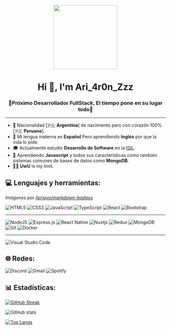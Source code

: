 <div id="header" align="center">
    <img src="https://media.giphy.com/media/lzz3B3xLZluuY/giphy-downsized-large.gif" width="200" />
    <h1 align="center">Hi 👋, I'm Ari_4r0n_Zzz</h1>
    <h3 align="center">🍱Próximo Desarrollador FullStack, El tiempo pone en su lugar todo🍃</h3>
</div>

---

- 🌴 Nacionalidad [🇵🇪 **Argentina**] de nacimiento pero con corazón 100% [🇵🇪 **Peruano**].
- 💬 Mi lengua materna es **Español** Pero aprendiendo **Inglés** por que la vida lo pide. 
- 🎓 Actualmente estudio **Desarrollo de Software** en la [ISIL](https://isil.pe/).
- 🧮 Aprendiendo **Javascript** y todos sus caracteristicas como también sistemas comunes de bases de datos como **MongoDB**.
- 👩‍💻 **UwU** is my limit. 

## 💻 Lenguajes y herramientas:

*Imágenes por [Ileriayo/markdown-badges](https://github.com/Ileriayo/markdown-badges)*

![HTML5](https://img.shields.io/badge/html5-%23E34F26.svg?style=for-the-badge&logo=html5&logoColor=white)
![CSS3](https://img.shields.io/badge/css3-%231572B6.svg?style=for-the-badge&logo=css3&logoColor=white)
![JavaScript](https://img.shields.io/badge/javascript-%23323330.svg?style=for-the-badge&logo=javascript&logoColor=%23F7DF1E)
![TypeScript](https://img.shields.io/badge/typescript-%23007ACC.svg?style=for-the-badge&logo=typescript&logoColor=white)
![React](https://img.shields.io/badge/react-%2320232a.svg?style=for-the-badge&logo=react&logoColor=%2361DAFB)
![Bootstrap](https://img.shields.io/badge/bootstrap-%238511FA.svg?style=for-the-badge&logo=bootstrap&logoColor=white)

---

![NodeJS](https://img.shields.io/badge/node.js-6DA55F?style=for-the-badge&logo=node.js&logoColor=white)
![Express.js](https://img.shields.io/badge/express.js-%23404d59.svg?style=for-the-badge&logo=express&logoColor=%2361DAFB)
![React Native](https://img.shields.io/badge/react_native-%2320232a.svg?style=for-the-badge&logo=react&logoColor=%2361DAFB)
![Nuxtjs](https://img.shields.io/badge/Nuxt-002E3B?style=for-the-badge&logo=nuxtdotjs&logoColor=#00DC82)
![Redux](https://img.shields.io/badge/redux-%23593d88.svg?style=for-the-badge&logo=redux&logoColor=white)
![MongoDB](https://img.shields.io/badge/MongoDB-%234ea94b.svg?style=for-the-badge&logo=mongodb&logoColor=white)
![Git](https://img.shields.io/badge/git-%23F05033.svg?style=for-the-badge&logo=git&logoColor=white)
![Docker](https://img.shields.io/badge/docker-%230db7ed.svg?style=for-the-badge&logo=docker&logoColor=white)

---

![Visual Studio Code](https://img.shields.io/badge/Visual%20Studio%20Code-0078d7.svg?style=for-the-badge&logo=visual-studio-code&logoColor=white)

## 🌐 Redes: 

![Discord](https://img.shields.io/badge/ari_4r0n_zzz%239410-%235662f6.svg?style=for-the-badge&logo=discord&logoColor=white)
![Gmail](https://img.shields.io/badge/ari.4r0n.zzz@gmail.com-D14836?style=for-the-badge&logo=gmail&logoColor=white)
![Spotify](https://img.shields.io/badge/ari_4r0n_zzz-1ED760?style=for-the-badge&logo=spotify&logoColor=white)


## 📊 Estadísticas:

[![GitHub Streak](http://github-readme-streak-stats.herokuapp.com?user=Ari4r0nZzz&theme=onedark)](https://git.io/streak-stats)

![GitHub stats](https://github-readme-stats.vercel.app/api?username=Ari4r0nZzz&show_icons=true&theme=radical)

[![Top Langs](https://github-readme-stats.vercel.app/api/top-langs/?username=Ari4r0nZzz&theme=tokyonight)](https://github.com/anuraghazra/github-readme-stats)

